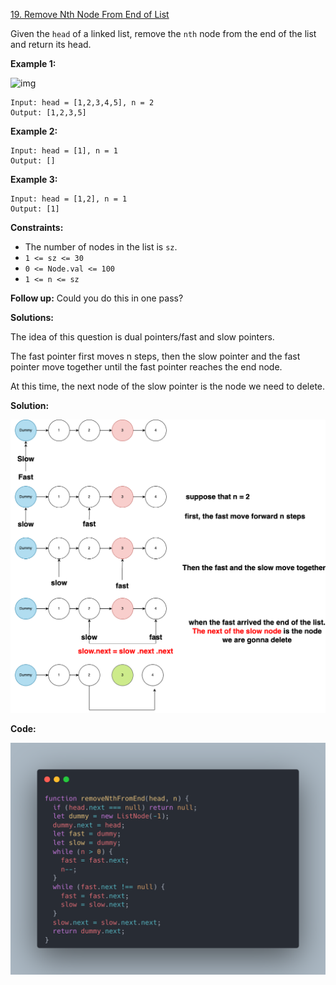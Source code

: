 [19. Remove Nth Node From End of List](https://leetcode.com/problems/remove-nth-node-from-end-of-list/)



Given the `head` of a linked list, remove the `nth` node from the end of the list and return its head.

 

**Example 1:**

![img](https://assets.leetcode.com/uploads/2020/10/03/remove_ex1.jpg)

```
Input: head = [1,2,3,4,5], n = 2
Output: [1,2,3,5]
```

**Example 2:**

```
Input: head = [1], n = 1
Output: []
```

**Example 3:**

```
Input: head = [1,2], n = 1
Output: [1]
```

 

**Constraints:**

- The number of nodes in the list is `sz`.
- `1 <= sz <= 30`
- `0 <= Node.val <= 100`
- `1 <= n <= sz`

 

**Follow up:** Could you do this in one pass?

**Solutions:**

The idea of ​​this question is dual pointers/fast and slow pointers.

The fast pointer first moves n steps, then the slow pointer and the fast pointer move together until the fast pointer reaches the end node.

At this time, the next node of the slow pointer is the node we need to delete.


**Solution:**

![alt text](19.drawio.png)

**Code:**

![alt text](image.png)